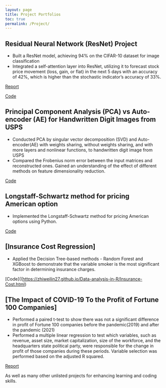 ```yaml
---
layout: page
title: Project Portfolios
toc: true
permalink: /Project/
---
```

## Residual Neural Network (ResNet) Project
  - Built a ResNet model, achieving 94% on the CIFAR-10 dataset for image classification
  - Integrated a self-attention layer into ResNet, utilizing it to forecast stock price movement (loss, gain, or flat) in the next 5 days with an accuracy of 42%, which is higher than the stochastic indicator’s accuracy of 33%.
    
[Report](https://github.com/zhiweilin27/zhiweilin27.github.io/files/14082021/AMS_691.1.pdf)

[Code](https://github.com/zhiweilin27/ResNet)

## Principal Component Analysis (PCA) vs Auto-encoder (AE) for Handwritten Digit Images from USPS
   - Conducted PCA by singular vector decomposition (SVD) and Auto-encoder(AE) with weights sharing, without weights sharing, and with more layers and nonlinear functions, to handwritten digit image from USPS
   - Compared the Frobenius norm error between the input matrices and reconstructed ones. Gained an understanding of the effect of different methods on feature dimensionality reduction.
     
[Code](https://github.com/zhiweilin27/PCA)

## Longstaff-Schwartz method for pricing American option
  - Implemented the Longstaff-Schwartz method for pricing American options using Python.
    
[Code](https://github.com/zhiweilin27/AMS-514/blob/main/AMS%20514%20Project%20Implementation.ipynb)

## [Insurance Cost Regression]
  - Applied the Decision Tree-based methods - Random Forest and XGBoost to demonstrate that the variable smoker is the most significant factor in determining insurance charges.
    
[Code]((https://zhiweilin27.github.io/Data-analysis-in-R/Insurance-Cost.html)

## [The Impact of COVID-19 To the Profit of Fortune 100 Companies]
  - Performed a paired t-test to show there was not a significant difference in profit of Fortune 100 companies before the pandemic(2019) and after the pandemic (2021)
  - Performed a multiple linear regression to test which variables, such as revenue, asset size, market capitalization, size of the workforce, and the headquarters state political party, were responsible for the change in profit of those companies during these periods. Variable selection was performed based on the adjusted R squared.
    
[Report](https://github.com/zhiweilin27/zhiweilin27.github.io/files/14082039/Project.Report.pdf)


As well as many other unlisted projects for enhancing learning and coding skills.
